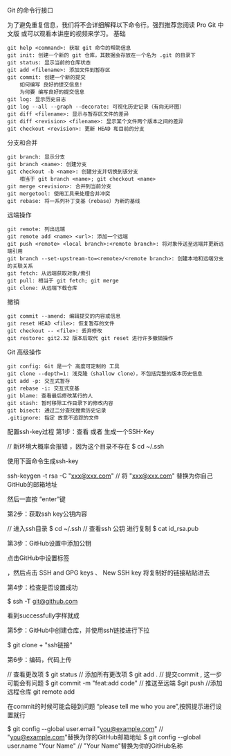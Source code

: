 Git 的命令行接口

为了避免重复信息，我们将不会详细解释以下命令行。强烈推荐您阅读 Pro Git 中文版 或可以观看本讲座的视频来学习。
基础

    git help <command>: 获取 git 命令的帮助信息
    git init: 创建一个新的 git 仓库，其数据会存放在一个名为 .git 的目录下
    git status: 显示当前的仓库状态
    git add <filename>: 添加文件到暂存区
    git commit: 创建一个新的提交
        如何编写 良好的提交信息!
        为何要 编写良好的提交信息
    git log: 显示历史日志
    git log --all --graph --decorate: 可视化历史记录（有向无环图）
    git diff <filename>: 显示与暂存区文件的差异
    git diff <revision> <filename>: 显示某个文件两个版本之间的差异
    git checkout <revision>: 更新 HEAD 和目前的分支

分支和合并

    git branch: 显示分支
    git branch <name>: 创建分支
    git checkout -b <name>: 创建分支并切换到该分支
        相当于 git branch <name>; git checkout <name>
    git merge <revision>: 合并到当前分支
    git mergetool: 使用工具来处理合并冲突
    git rebase: 将一系列补丁变基（rebase）为新的基线

远端操作

    git remote: 列出远端
    git remote add <name> <url>: 添加一个远端
    git push <remote> <local branch>:<remote branch>: 将对象传送至远端并更新远端引用
    git branch --set-upstream-to=<remote>/<remote branch>: 创建本地和远端分支的关联关系
    git fetch: 从远端获取对象/索引
    git pull: 相当于 git fetch; git merge
    git clone: 从远端下载仓库

撤销

    git commit --amend: 编辑提交的内容或信息
    git reset HEAD <file>: 恢复暂存的文件
    git checkout -- <file>: 丢弃修改
    git restore: git2.32 版本后取代 git reset 进行许多撤销操作

Git 高级操作

    git config: Git 是一个 高度可定制的 工具
    git clone --depth=1: 浅克隆（shallow clone），不包括完整的版本历史信息
    git add -p: 交互式暂存
    git rebase -i: 交互式变基
    git blame: 查看最后修改某行的人
    git stash: 暂时移除工作目录下的修改内容
    git bisect: 通过二分查找搜索历史记录
    .gitignore: 指定 故意不追踪的文件



配置ssh-key过程
第1步：查看 或者 生成一个SSH-Key

// 新环境大概率会报错 ，因为这个目录不存在
$ cd ~/.ssh

使用下面命令生成ssh-key

ssh-keygen -t rsa -C "xxx@xxx.com"  // 将 "xxx@xxx.com" 替换为你自己GitHub的邮箱地址

然后一直按 “enter”键


第2步：获取ssh key公钥内容

// 进入ssh目录
$ cd ~/.ssh
// 查看ssh 公钥  进行复制
$ cat id_rsa.pub


第3步：GitHub设置中添加公钥

点击GitHub中设置标签

，然后点击 SSH and GPG keys 、 New SSH key 将复制好的链接粘贴进去


第4步：检查是否设置成功

$ ssh -T git@github.com

看到successfully字样就成


第5步：GitHub中创建仓库，并使用ssh链接进行下拉

$ git clone + "ssh链接"


第6步：编码，代码上传

// 查看更改项
$ git status
// 添加所有更改项
$ git add .
// 提交commit , 这一步可能会有问题
$ git commit -m "feat:add code"
// 推送至远端
$git push
//添加远程仓库
git remote add

在commit的时候可能会碰到问题 “please tell me who you are”,按照提示进行设置就行

$ git config --global user.email "you@example.com"   // "you@example.com"替换为你的GitHub邮箱地址
$ git config --global user.name "Your Name"   // "Your Name"替换为你的GitHub名称


